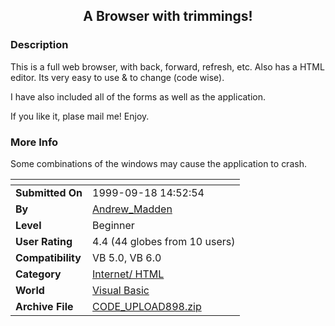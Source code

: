 ﻿<div align="center">

## A Browser with trimmings\!


</div>

### Description

This is a full web browser, with back, forward, refresh, etc. Also has a HTML editor. Its very easy to use & to change (code wise).

I have also included all of the forms as well as the application.

If you like it, plase mail me! Enjoy.
 
### More Info
 
Some combinations of the windows may cause the application to crash.


<span>             |<span>
---                |---
**Submitted On**   |1999-09-18 14:52:54
**By**             |[Andrew\_Madden](https://github.com/Planet-Source-Code/PSCIndex/blob/master/ByAuthor/andrew-madden.md)
**Level**          |Beginner
**User Rating**    |4.4 (44 globes from 10 users)
**Compatibility**  |VB 5\.0, VB 6\.0
**Category**       |[Internet/ HTML](https://github.com/Planet-Source-Code/PSCIndex/blob/master/ByCategory/internet-html__1-34.md)
**World**          |[Visual Basic](https://github.com/Planet-Source-Code/PSCIndex/blob/master/ByWorld/visual-basic.md)
**Archive File**   |[CODE\_UPLOAD898\.zip](https://github.com/Planet-Source-Code/andrew-madden-a-browser-with-trimmings__1-3568/archive/master.zip)








